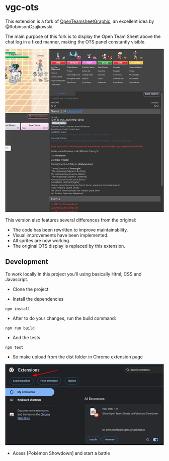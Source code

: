 # vgc-ots

This extension is a fork of [OpenTeamsheetGraphic](https://github.com/RobinsonCzajkowski/OpenTeamsheetGraphic), an excellent idea by @RobinsonCzajkowski.

The main purpose of this fork is to display the Open Team Sheet above the chat log in a fixed manner, making the OTS panel constantly visible.

![demo](media/demo.gif)

This version also features several differences from the original:

- The code has been rewritten to improve maintainability.
- Visual improvements have been implemented.
- All sprites are now working.
- The original OTS display is replaced by this extension.

## Development

To work locally in this project you'll using basically Html, CSS and Javascript.

- Clone the project

- Install the dependencies

```
npm install
```

- After to do your changes, run the build command:

```
npm run build
```

- And the tests

```
npm test
```

- So make upload from the dist folder in Chrome extension page

![chrome](media/chrome.png)

- Acess [Pokémon Showdown] and start a battle
